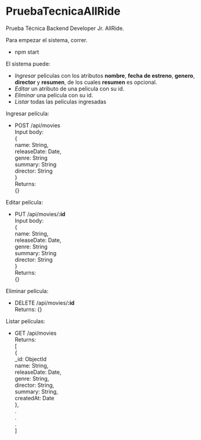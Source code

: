 # PruebaTecnicaAllRide
Prueba Técnica Backend Developer Jr. AllRide.


Para empezar el sistema, correr.

- npm start


El sistema puede: 
- *Ingresar* peliculas con los atributos **nombre**, **fecha de estreno**, **genero**, **director** y **resumen**, de los cuales **resumen** es opcional.
- *Editar* un atributo de una pelicula con su id.
- *Eliminar* una película con su id.
- *Listar* todas las películas ingresadas

Ingresar película:
- POST /api/movies \
Input body:  \
{ \
name: String, \
releaseDate: Date, \
genre: String \
summary: String \
director: String \
} \
Returns: \
{}

Editar película:
- PUT /api/movies/**:id** \
  Input body:  \
  { \
  name: String, \
  releaseDate: Date, \
  genre: String \
  summary: String \
  director: String \
  } \
  Returns: \
  {}

Eliminar película:
- DELETE /api/movies/**:id** \
  Returns: 
  {}

Listar películas:
- GET /api/movies \
  Returns: \
[\
   { \
_id: ObjectId\
  name: String,\
  releaseDate: Date,\
  genre: String,\
  director: String,\
  summary: String,\
  createdAt: Date\
  },\
    . \
.\
.\
]





